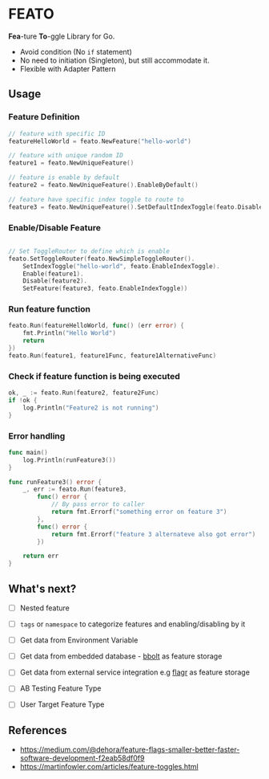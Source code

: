 # FEATO

**Fea**-ture **To**-ggle Library for Go.

- Avoid condition (No `if` statement)
- No need to initiation (Singleton), but still accommodate it.
- Flexible with Adapter Pattern


## Usage

### Feature Definition 
```go
// feature with specific ID
featureHelloWorld = feato.NewFeature("hello-world")

// feature with unique random ID 
feature1 = feato.NewUniqueFeature()

// feature is enable by default
feature2 = feato.NewUniqueFeature().EnableByDefault()

// feature have specific index toggle to route to
feature3 = feato.NewUniqueFeature().SetDefaultIndexToggle(feato.DisableIndexToggle)
```

### Enable/Disable Feature 
```go

// Set ToggleRouter to define which is enable
feato.SetToggleRouter(feato.NewSimpleToggleRouter().
	SetIndexToggle("hello-world", feato.EnableIndexToggle).
	Enable(feature1).
	Disable(feature2).
	SetFeature(feature3, feato.EnableIndexToggle))
```

### Run feature function
```go
feato.Run(featureHelloWorld, func() (err error) {
	fmt.Println("Hello World")
	return
})
feato.Run(feature1, feature1Func, feature1AlternativeFunc)
```

### Check if feature function is being executed

```go
ok, _ := feato.Run(feature2, feature2Func)
if !ok {
	log.Println("Feature2 is not running")
}
```

### Error handling
```go
func main()
	log.Println(runFeature3())
}

func runFeature3() error {
	_, err := feato.Run(feature3,
		func() error {
			// By pass error to caller
			return fmt.Errorf("something error on feature 3")
		},
		func() error {
			return fmt.Errorf("feature 3 alternateve also got error")
		})

	return err
}
```

## What's next?

- [ ] Nested feature
- [ ] `tags` or `namespace` to categorize features and enabling/disabling by it 
- [ ] Get data from Environment Variable
- [ ] Get data from embedded database - [bbolt](https://github.com/etcd-io/bbolt) as feature storage 
- [ ] Get data from external service integration e.g [flagr](https://github.com/checkr/flagr) as feature storage
- [ ] AB Testing Feature Type
- [ ] User Target Feature Type


## References

- <https://medium.com/@dehora/feature-flags-smaller-better-faster-software-development-f2eab58df0f9>
- <https://martinfowler.com/articles/feature-toggles.html>
